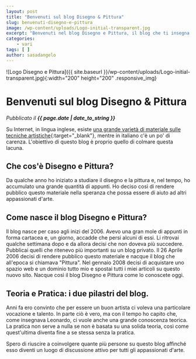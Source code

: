 ```yaml
---
layout: post
title: "Benvenuti sul blog Disegno & Pittura"
slug: benvenuti-disegno-e-pittura
image: /wp-content/uploads/Logo-initial-transparent.jpg
excerpt: "Benvenuti nel blog Disegno e Pittura, il blog che ti insegna a disegnare e dipingere. Leggi i numerosi articoli del blog e iscriviti alla nostra newsletter."
categories:
    - vari
tags: [ ]
author: sasadangelo
---
```


![Logo Disegno e Pittura]({{ site.baseurl }}/wp-content/uploads/Logo-initial-transparent.jpg){:width="200" height="200" .responsive_img}

# Benvenuti sul blog Disegno & Pittura
_Pubblicato il **{{ page.date | date_to_string }}**_

Su Internet, in lingua inglese, esiste [una grande varietà di materiale sulle tecniche artistiche](http://www.wetcanvas.com/){:target="_blank"}, mentre in italiano c'è un po' di carenza. L'obiettivo di questo blog è proprio quello di colmare questa lacuna.

## Che cos'è Disegno e Pittura?

Da qualche anno ho iniziato a studiare il disegno e la pittura e, nel tempo, ho accumulato una grande quantità di appunti. Ho deciso così di rendere pubblico questo materiale nella speranza che possa essere di aiuto ad altri appassionati d'arte.

## Come nasce il blog Disegno e Pittura?

Il blog nasce per caso agli inizi del 2006. Avevo una gran mole di appunti in forma cartacea e, un giorno, accadde che persi alcuni di essi. Li ritrovai qualche settimana dopo e da allora decisi che non doveva più succedere. Pubblicai quelli che ritenevo più importanti su un blog privato. Il 26 Aprile 2006 decisi di rendere pubblico questo materiale e nacque il blog che all'epoca si chiamava "Pittura". Nel gennaio 2008 decisi di acquistare uno spazio web e un dominio tutto mio e spostai tutti i miei articoli su questo nuovo sito. Nacque così il blog Disegno e Pittura come lo conoscete oggi.

## Teoria e Pratica: i due pilastri del blog.

Anni fa ero convinto che per essere un buon artista ci voleva una particolare vocazione e talento. In parte ciò è vero, ma con il tempo ho capito che, come insegnava Leonardo, ci vuole anche una grande conoscenza teorica. La pratica non serve a nulla se non è basata su una solida teoria, così come quest'ultima diventa fine a se stessa senza la pratica.

Spero di riuscire a coinvolgere quante più persone su questo blog affinché esso diventi un luogo di discussione attivo per tutti gli appassionati d'arte.
